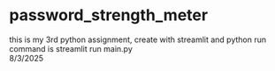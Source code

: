 # password_strength_meter
this is my 3rd python assignment, create with streamlit and python run command is streamlit run main.py <br/>
8/3/2025
